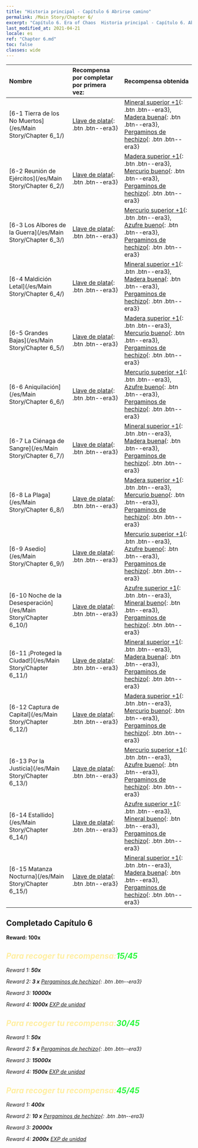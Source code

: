 ```yaml
---
title: "Historia principal - Capítulo 6 Abrirse camino"
permalink: /Main Story/Chapter 6/
excerpt: "Capítulo 6. Era of Chaos  Historia principal - Capítulo 6. Abrirse camino"
last_modified_at: 2021-04-21
locale: es
ref: "Chapter 6.md"
toc: false
classes: wide
---
```


  | Nombre |  Recompensa por completar por primera vez: | Recompensa obtenida |
  |:------------|:------------|:------------| 
  | [6-1 Tierra de los No Muertos](/es/Main Story/Chapter 6_1/) | [Llave de plata](/es/Items/con_693/){: .btn .btn--era3} | [Mineral superior +1](/es/Items/mat_19/){: .btn .btn--era3}, [Madera buena](/es/Items/mat_13/){: .btn .btn--era3}, [Pergaminos de hechizo](/es/Items/con_694/){: .btn .btn--era3} |
  | [6-2 Reunión de Ejércitos](/es/Main Story/Chapter 6_2/) | [Llave de plata](/es/Items/con_693/){: .btn .btn--era3} | [Madera superior +1](/es/Items/mat_20/){: .btn .btn--era3}, [Mercurio bueno](/es/Items/mat_14/){: .btn .btn--era3}, [Pergaminos de hechizo](/es/Items/con_694/){: .btn .btn--era3} |
  | [6-3 Los Albores de la Guerra](/es/Main Story/Chapter 6_3/) | [Llave de plata](/es/Items/con_693/){: .btn .btn--era3} | [Mercurio superior +1](/es/Items/mat_21/){: .btn .btn--era3}, [Azufre bueno](/es/Items/mat_15/){: .btn .btn--era3}, [Pergaminos de hechizo](/es/Items/con_694/){: .btn .btn--era3} |
  | [6-4 Maldición Letal](/es/Main Story/Chapter 6_4/) | [Llave de plata](/es/Items/con_693/){: .btn .btn--era3} | [Mineral superior +1](/es/Items/mat_19/){: .btn .btn--era3}, [Madera buena](/es/Items/mat_13/){: .btn .btn--era3}, [Pergaminos de hechizo](/es/Items/con_694/){: .btn .btn--era3} |
  | [6-5 Grandes Bajas](/es/Main Story/Chapter 6_5/) | [Llave de plata](/es/Items/con_693/){: .btn .btn--era3} | [Madera superior +1](/es/Items/mat_20/){: .btn .btn--era3}, [Mercurio bueno](/es/Items/mat_14/){: .btn .btn--era3}, [Pergaminos de hechizo](/es/Items/con_694/){: .btn .btn--era3} |
  | [6-6 Aniquilación](/es/Main Story/Chapter 6_6/) | [Llave de plata](/es/Items/con_693/){: .btn .btn--era3} | [Mercurio superior +1](/es/Items/mat_21/){: .btn .btn--era3}, [Azufre bueno](/es/Items/mat_15/){: .btn .btn--era3}, [Pergaminos de hechizo](/es/Items/con_694/){: .btn .btn--era3} |
  | [6-7 La Ciénaga de Sangre](/es/Main Story/Chapter 6_7/) | [Llave de plata](/es/Items/con_693/){: .btn .btn--era3} | [Mineral superior +1](/es/Items/mat_19/){: .btn .btn--era3}, [Madera buena](/es/Items/mat_13/){: .btn .btn--era3}, [Pergaminos de hechizo](/es/Items/con_694/){: .btn .btn--era3} |
  | [6-8 La Plaga](/es/Main Story/Chapter 6_8/) | [Llave de plata](/es/Items/con_693/){: .btn .btn--era3} | [Madera superior +1](/es/Items/mat_20/){: .btn .btn--era3}, [Mercurio bueno](/es/Items/mat_14/){: .btn .btn--era3}, [Pergaminos de hechizo](/es/Items/con_694/){: .btn .btn--era3} |
  | [6-9 Asedio](/es/Main Story/Chapter 6_9/) | [Llave de plata](/es/Items/con_693/){: .btn .btn--era3} | [Mercurio superior +1](/es/Items/mat_21/){: .btn .btn--era3}, [Azufre bueno](/es/Items/mat_15/){: .btn .btn--era3}, [Pergaminos de hechizo](/es/Items/con_694/){: .btn .btn--era3} |
  | [6-10 Noche de la Desesperación](/es/Main Story/Chapter 6_10/) | [Llave de plata](/es/Items/con_693/){: .btn .btn--era3} | [Azufre superior +1](/es/Items/mat_22/){: .btn .btn--era3}, [Mineral bueno](/es/Items/mat_12/){: .btn .btn--era3}, [Pergaminos de hechizo](/es/Items/con_694/){: .btn .btn--era3} |
  | [6-11 ¡Proteged la Ciudad!](/es/Main Story/Chapter 6_11/) | [Llave de plata](/es/Items/con_693/){: .btn .btn--era3} | [Mineral superior +1](/es/Items/mat_19/){: .btn .btn--era3}, [Madera buena](/es/Items/mat_13/){: .btn .btn--era3}, [Pergaminos de hechizo](/es/Items/con_694/){: .btn .btn--era3} |
  | [6-12 Captura de Capital](/es/Main Story/Chapter 6_12/) | [Llave de plata](/es/Items/con_693/){: .btn .btn--era3} | [Madera superior +1](/es/Items/mat_20/){: .btn .btn--era3}, [Mercurio bueno](/es/Items/mat_14/){: .btn .btn--era3}, [Pergaminos de hechizo](/es/Items/con_694/){: .btn .btn--era3} |
  | [6-13 Por la Justicia](/es/Main Story/Chapter 6_13/) | [Llave de plata](/es/Items/con_693/){: .btn .btn--era3} | [Mercurio superior +1](/es/Items/mat_21/){: .btn .btn--era3}, [Azufre bueno](/es/Items/mat_15/){: .btn .btn--era3}, [Pergaminos de hechizo](/es/Items/con_694/){: .btn .btn--era3} |
  | [6-14 Estallido](/es/Main Story/Chapter 6_14/) | [Llave de plata](/es/Items/con_693/){: .btn .btn--era3} | [Azufre superior +1](/es/Items/mat_22/){: .btn .btn--era3}, [Mineral bueno](/es/Items/mat_12/){: .btn .btn--era3}, [Pergaminos de hechizo](/es/Items/con_694/){: .btn .btn--era3} |
  | [6-15 Matanza Nocturna](/es/Main Story/Chapter 6_15/) | [Llave de plata](/es/Items/con_693/){: .btn .btn--era3} | [Mineral superior +1](/es/Items/mat_19/){: .btn .btn--era3}, [Madera buena](/es/Items/mat_13/){: .btn .btn--era3}, [Pergaminos de hechizo](/es/Items/con_694/){: .btn .btn--era3} |


## Completado Capítulo 6

 **Reward:**  **100x** <i class="fas fa-gem"/>



## <span style="color: #ffeea0">Para recoger tu recompensa:</span><span style="color: #27f73a">15/45</span>

 Reward 1:  **50x** <i class="fas fa-gem"/>

 Reward 2: **3 x** [Pergaminos de hechizo](/es/Items/con_694/){: .btn .btn--era3}

 Reward 3:  **10000x** <i class="fas fa-coins"/>

 Reward 4:  **1000x** [EXP de unidad](/es/Items/con_902/)



## <span style="color: #ffeea0">Para recoger tu recompensa:</span><span style="color: #27f73a">30/45</span>

 Reward 1:  **50x** <i class="fas fa-gem"/>

 Reward 2: **5 x** [Pergaminos de hechizo](/es/Items/con_694/){: .btn .btn--era3}

 Reward 3:  **15000x** <i class="fas fa-coins"/>

 Reward 4:  **1500x** [EXP de unidad](/es/Items/con_902/)



## <span style="color: #ffeea0">Para recoger tu recompensa:</span><span style="color: #27f73a">45/45</span>

 Reward 1:  **400x** <i class="fas fa-gem"/>

 Reward 2: **10 x** [Pergaminos de hechizo](/es/Items/con_694/){: .btn .btn--era3}

 Reward 3:  **20000x** <i class="fas fa-coins"/>

 Reward 4:  **2000x** [EXP de unidad](/es/Items/con_902/)

